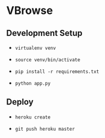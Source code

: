 VBrowse
====================

## Development Setup

* `virtualenv venv`

* `source venv/bin/activate`

* `pip install -r requirements.txt`

* `python app.py`

## Deploy

* `heroku create`

* `git push heroku master`

